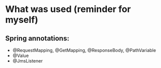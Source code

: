 # What was used (reminder for myself)
## Spring annotations: 
- @RequestMapping, @GetMapping, @ResponseBody, @PathVariable 
- @Value
- @JmsListener